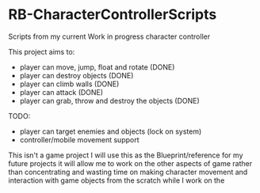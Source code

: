 # RB-CharacterControllerScripts
Scripts from my current Work in progress character controller


This project aims to:
- player can move, jump, float and rotate (DONE)
- player can destroy objects (DONE)
- player can climb walls (DONE)
- player can attack (DONE)
- player can grab, throw and destroy the objects (DONE)

 TODO:
- player can target enemies and objects (lock on system)
- controller/mobile movement support

This isn't a game project
I will use this as the Blueprint/reference for my future projects
it will allow me to work on the other aspects of game rather than concentrating and wasting time on making character movement and interaction with game objects from the scratch while I work on the
